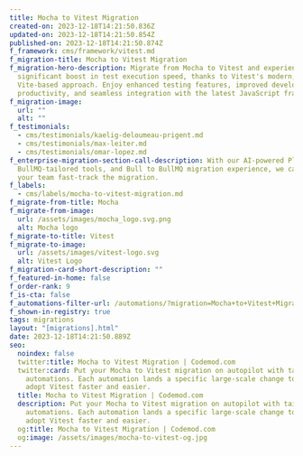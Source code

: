 ```yaml
---
title: Mocha to Vitest Migration
created-on: 2023-12-18T14:21:50.836Z
updated-on: 2023-12-18T14:21:50.854Z
published-on: 2023-12-18T14:21:50.874Z
f_framework: cms/framework/vitest.md
f_migration-title: Mocha to Vitest Migration
f_migration-hero-description: Migrate from Mocha to Vitest and experience a
  significant boost in test execution speed, thanks to Vitest's modern,
  Vite-based approach. Enjoy enhanced testing features, improved developer
  productivity, and seamless integration with the latest JavaScript frameworks.
f_migration-image:
  url: ""
  alt: ""
f_testimonials:
  - cms/testimonials/kaelig-deloumeau-prigent.md
  - cms/testimonials/max-leiter.md
  - cms/testimonials/omar-lopez.md
f_enterprise-migration-section-call-description: With our AI-powered Platform,
  BullMQ-tailored tools, and Bull to BullMQ migration experience, we can help
  your team fast-track the migration.
f_labels:
  - cms/labels/mocha-to-vitest-migration.md
f_migrate-from-title: Mocha
f_migrate-from-image:
  url: /assets/images/mocha_logo.svg.png
  alt: Mocha logo
f_migrate-to-title: Vitest
f_migrate-to-image:
  url: /assets/images/vitest-logo.svg
  alt: Vitest Logo
f_migration-card-short-description: ""
f_featured-in-home: false
f_order-rank: 9
f_is-cta: false
f_automations-filter-url: /automations/?migration=Mocha+to+Vitest+Migration
f_shown-in-registry: true
tags: migrations
layout: "[migrations].html"
date: 2023-12-18T14:21:50.889Z
seo:
  noindex: false
  twitter:title: Mocha to Vitest Migration | Codemod.com
  twitter:card: Put your Mocha to Vitest migration on autopilot with tailored
    automations. Each automation lands a specific large-scale change to help you
    adopt Vitest faster and easier.
  title: Mocha to Vitest Migration | Codemod.com
  description: Put your Mocha to Vitest migration on autopilot with tailored
    automations. Each automation lands a specific large-scale change to help you
    adopt Vitest faster and easier.
  og:title: Mocha to Vitest Migration | Codemod.com
  og:image: /assets/images/mocha-to-vitest-og.jpg
---
```

